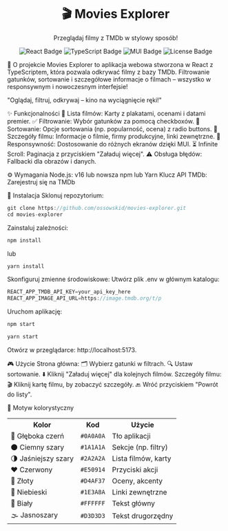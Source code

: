 <div align="center"> <h1>🎬 Movies Explorer</h1> <p>Przeglądaj filmy z TMDb w stylowy sposób!</p> <img src="https://img.shields.io/badge/React-18.2-blue?logo=react" alt="React Badge" /> <img src="https://img.shields.io/badge/TypeScript-5.0-blue?logo=typescript" alt="TypeScript Badge" /> <img src="https://img.shields.io/badge/MUI-5.15-blue?logo=mui" alt="MUI Badge" /> <img src="https://img.shields.io/badge/License-MIT-green" alt="License Badge" /> </div>

📖 O projekcie
Movies Explorer to aplikacja webowa stworzona w React z TypeScriptem, która pozwala odkrywać filmy z bazy TMDb. Filtrowanie gatunków, sortowanie i szczegółowe informacje o filmach – wszystko w responsywnym i nowoczesnym interfejsie!

"Oglądaj, filtruj, odkrywaj – kino na wyciągnięcie ręki!"

✨ Funkcjonalności
🎥 Lista filmów: Karty z plakatami, ocenami i datami premier.
✅ Filtrowanie: Wybór gatunków za pomocą checkboxów.
🔄 Sortowanie: Opcje sortowania (np. popularność, ocena) z radio buttons.
📜 Szczegóły filmu: Informacje o filmie, firmy produkcyjne, linki zewnętrzne.
📱 Responsywność: Dostosowanie do różnych ekranów dzięki MUI.
⏳ Infinite Scroll: Paginacja z przyciskiem "Załaduj więcej".
⚠️ Obsługa błędów: Fallbacki dla obrazów i danych.

⚙️ Wymagania
Node.js: v16 lub nowsza
npm lub Yarn
Klucz API TMDb: Zarejestruj się na TMDb

🚀 Instalacja
Sklonuj repozytorium:

```js
git clone https://github.com/ossowskid/movies-explorer.git
cd movies-explorer
```

Zainstaluj zależności:
```js
npm install
```
lub
```js
yarn install
```
Skonfiguruj zmienne środowiskowe:
Utwórz plik .env w głównym katalogu:
```js
REACT_APP_TMDB_API_KEY=your_api_key_here
REACT_APP_IMAGE_API_URL=https://image.tmdb.org/t/p
```
Uruchom aplikację:
```js
npm start
```
```js
yarn start
```
Otwórz w przeglądarce: http://localhost:5173.

🎮 Użycie
Strona główna:
🗂️ Wybierz gatunki w filtrach.
🔍 Ustaw sortowanie.
⬇️ Kliknij "Załaduj więcej" dla kolejnych filmów.
Szczegóły filmu:
🎬 Kliknij kartę filmu, by zobaczyć szczegóły.
🔙 Wróć przyciskiem "Powrót do listy".

🎨 Motyw kolorystyczny
<div align="center"> <table> <tr> <th>Kolor</th> <th>Kod</th> <th>Użycie</th> </tr> <tr> <td>🖤 Głęboka czerń</td> <td><code>#0A0A0A</code></td> <td>Tło aplikacji</td> </tr> <tr> <td>🌑 Ciemny szary</td> <td><code>#1A1A1A</code></td> <td>Sekcje (np. filtry)</td> </tr> <tr> <td>🌗 Jaśniejszy szary</td> <td><code>#2A2A2A</code></td> <td>Lista filmów, karty</td> </tr> <tr> <td>❤️ Czerwony</td> <td><code>#E50914</code></td> <td>Przyciski akcji</td> </tr> <tr> <td>💛 Złoty</td> <td><code>#D4AF37</code></td> <td>Oceny, akcenty</td> </tr> <tr> <td>💙 Niebieski</td> <td><code>#1E3A8A</code></td> <td>Linki zewnętrzne</td> </tr> <tr> <td>🤍 Biały</td> <td><code>#FFFFFF</code></td> <td>Tekst główny</td> </tr> <tr> <td>🌫️ Jasnoszary</td> <td><code>#D3D3D3</code></td> <td>Tekst drugorzędny</td> </tr> </table> </div>
